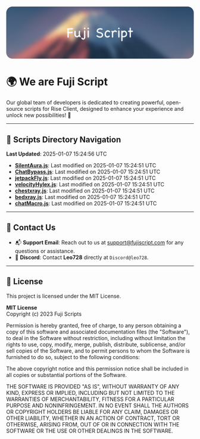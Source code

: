 ![Banner](.github/b.webp)

# 🌍 **We are Fuji Script**

Our global team of developers is dedicated to creating powerful, open-source scripts for Rise Client, designed to enhance your experience and unlock new possibilities! 🌟

---
<!-- SCRIPTS_NAVIGATION_START -->
## 📂 **Scripts Directory Navigation**

**Last Updated**: 2025-01-07 15:24:56 UTC

- **[SilentAura.js](scripts/SilentAura.js)**: Last modified on 2025-01-07 15:24:51 UTC
- **[ChatBypass.js](scripts/ChatBypass.js)**: Last modified on 2025-01-07 15:24:51 UTC
- **[jetpackFly.js](scripts/jetpackFly.js)**: Last modified on 2025-01-07 15:24:51 UTC
- **[velocityHylex.js](scripts/velocityHylex.js)**: Last modified on 2025-01-07 15:24:51 UTC
- **[chestxray.js](scripts/chestxray.js)**: Last modified on 2025-01-07 15:24:51 UTC
- **[bedxray.js](scripts/bedxray.js)**: Last modified on 2025-01-07 15:24:51 UTC
- **[chatMacro.js](scripts/chatMacro.js)**: Last modified on 2025-01-07 15:24:51 UTC

<!-- SCRIPTS_NAVIGATION_END -->

---

## 💬 **Contact Us**  
- 📬 **Support Email**: Reach out to us at [support@fujiscript.com](mailto:support@fujiscript.com) for any questions or assistance.  
- 💬 **Discord**: Contact **Leo728** directly at `Discord@leo728`.

---

## 📜 **License**

This project is licensed under the MIT License.  

**MIT License**  
Copyright (c) 2023 Fuji Scripts  

Permission is hereby granted, free of charge, to any person obtaining a copy of this software and associated documentation files (the "Software"), to deal in the Software without restriction, including without limitation the rights to use, copy, modify, merge, publish, distribute, sublicense, and/or sell copies of the Software, and to permit persons to whom the Software is furnished to do so, subject to the following conditions:  

The above copyright notice and this permission notice shall be included in all copies or substantial portions of the Software.  

THE SOFTWARE IS PROVIDED "AS IS", WITHOUT WARRANTY OF ANY KIND, EXPRESS OR IMPLIED, INCLUDING BUT NOT LIMITED TO THE WARRANTIES OF MERCHANTABILITY, FITNESS FOR A PARTICULAR PURPOSE AND NONINFRINGEMENT. IN NO EVENT SHALL THE AUTHORS OR COPYRIGHT HOLDERS BE LIABLE FOR ANY CLAIM, DAMAGES OR OTHER LIABILITY, WHETHER IN AN ACTION OF CONTRACT, TORT OR OTHERWISE, ARISING FROM, OUT OF OR IN CONNECTION WITH THE SOFTWARE OR THE USE OR OTHER DEALINGS IN THE SOFTWARE.  
